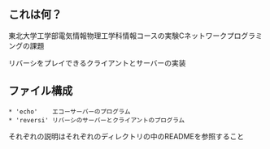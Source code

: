 ## これは何？

東北大学工学部電気情報物理工学科情報コースの実験Cネットワークプログラミングの課題

リバーシをプレイできるクライアントとサーバーの実装

## ファイル構成

    * 'echo'    エコーサーバーのプログラム
    * 'reversi' リバーシのサーバーとクライアントのプログラム

それぞれの説明はそれぞれのディレクトリの中のREADMEを参照すること
